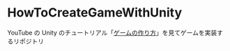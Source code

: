 # HowToCreateGameWithUnity

YouTube の Unity のチュートリアル「[ゲームの作り方](https://www.youtube.com/playlist?list=PLED8667EEZ9aB72WVMHfRHBd6oj9vplRy)」を見てゲームを実装するリポジトリ
